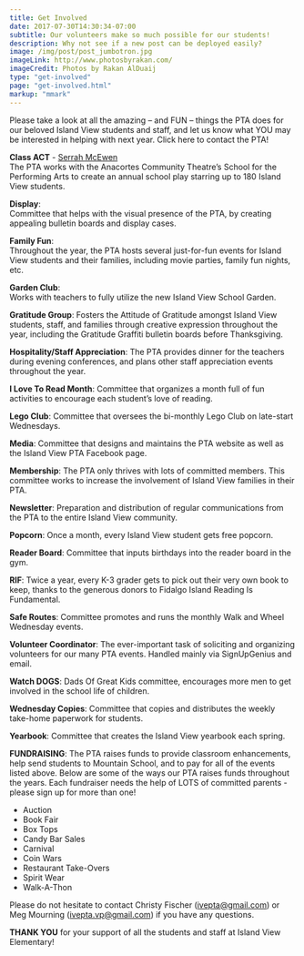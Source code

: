 ```yaml
---
title: Get Involved
date: 2017-07-30T14:30:34-07:00
subtitle: Our volunteers make so much possible for our students!
description: Why not see if a new post can be deployed easily?
image: /img/post/post_jumbotron.jpg
imageLink: http://www.photosbyrakan.com/
imageCredit: Photos by Rakan AlDuaij
type: "get-involved"
page: "get-involved.html"
markup: "mmark"
---
```


Please take a look at all the amazing – and FUN – things the PTA does for our beloved Island View students and staff, and let us know what YOU may be interested in helping with next year. Click here to contact the PTA!

**Class ACT** - [Serrah McEwen](mailto:ivepta@gmail.com?subject=IVEPTA%20-%20ACT%20School%20Play)  
The PTA works with the Anacortes Community Theatre’s School for the Performing Arts to create an annual school play starring up to 180 Island View students.

**Display**:  
Committee that helps with the visual presence of the PTA, by creating appealing bulletin boards and display cases.

**Family Fun**:  
Throughout the year, the PTA hosts several just-for-fun events for Island View students and their families, including movie parties, family fun nights, etc.

**Garden Club**:  
Works with teachers to fully utilize the new Island View School Garden.

**Gratitude Group**:  Fosters the Attitude of Gratitude amongst Island View students, staff, and families through creative expression throughout the year, including the Gratitude Graffiti bulletin boards before Thanksgiving.

**Hospitality/Staff Appreciation**:  The PTA provides dinner for the teachers during evening conferences, and plans other staff appreciation events throughout the year.

**I Love To Read Month**:  Committee that organizes a month full of fun activities to encourage each student’s love of reading.

**Lego Club**:  Committee that oversees the bi-monthly Lego Club on late-start Wednesdays.

**Media**:  Committee that designs and maintains the PTA website as well as the Island View PTA Facebook page.

**Membership**:  The PTA only thrives with lots of committed members.  This committee works to increase the involvement of Island View families in their PTA.

**Newsletter**:  Preparation and distribution of regular communications from the PTA to the entire Island View community.

**Popcorn**:  Once a month, every Island View student gets free popcorn.

**Reader Board**:  Committee that inputs birthdays into the reader board in the gym.

**RIF**:  Twice a year, every K-3 grader gets to pick out their very own book to keep, thanks to the generous donors to Fidalgo Island Reading Is Fundamental.

**Safe Routes**:  Committee promotes and runs the monthly Walk and Wheel Wednesday events.

**Volunteer Coordinator**:  The ever-important task of soliciting and organizing volunteers for our many PTA events.  Handled mainly via SignUpGenius and email. 

**Watch DOGS**:  Dads Of Great Kids committee, encourages more men to get involved in the school life of children.

**Wednesday Copies**:  Committee that copies and distributes the weekly take-home paperwork for students.

**Yearbook**:  Committee that creates the Island View yearbook each spring.

**FUNDRAISING**:  The PTA raises funds to provide classroom enhancements, help send students to Mountain School, and to pay for all of the events listed above.  Below are some of the ways our PTA raises funds throughout the years.  Each fundraiser needs the help of LOTS of committed parents - please sign up for more than one!

- Auction
- Book Fair
- Box Tops
- Candy Bar Sales
- Carnival
- Coin Wars
- Restaurant Take-Overs
- Spirit Wear
- Walk-A-Thon

Please do not hesitate to contact Christy Fischer ([ivepta@gmail.com](ivepta@gmail.com)) or
Meg Mourning ([ivepta.vp@gmail.com](ivepta.vp@gmail.com)) if you have any questions. 
 
**THANK YOU** for your support of all the students and staff at Island View Elementary!
